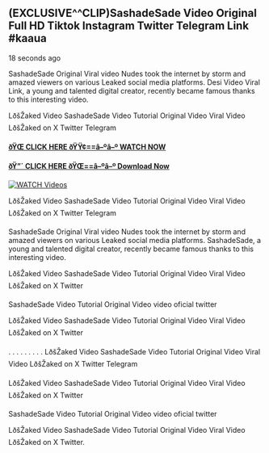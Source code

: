 ## (EXCLUSIVE^^CLIP)SashadeSade Video Original Full HD Tiktok Instagram Twitter Telegram Link #kaaua

18 seconds ago

SashadeSade Original Viral video Nudes took the internet by storm and amazed viewers on various Leaked social media platforms. Desi Video Viral Link, a young and talented digital creator, recently became famous thanks to this interesting video.

LðšŽaked Video SashadeSade Video Tutorial Original Video Viral Video LðšŽaked on X Twitter Telegram

**[ðŸŒ CLICK HERE ðŸŸ¢==â–ºâ–º WATCH NOW](https://clips-mediaa.blogspot.com/2025/02/video-viral-download.html)**

**[ðŸ”´ CLICK HERE ðŸŒ==â–ºâ–º Download Now](https://clips-mediaa.blogspot.com/2025/02/video-viral-download.html)**

[![WATCH Videos](https://i.imgur.com/dJHk4Zq.gif)](https://clips-mediaa.blogspot.com/2025/02/video-viral-download.html)

LðšŽaked Video SashadeSade Video Tutorial Original Video Viral Video LðšŽaked on X Twitter Telegram

SashadeSade Original Viral video Nudes took the internet by storm and amazed viewers on various Leaked social media platforms. SashadeSade, a young and talented digital creator, recently became famous thanks to this interesting video.

LðšŽaked Video SashadeSade Video Tutorial Original Video Viral Video LðšŽaked on X Twitter

SashadeSade Video Tutorial Original Video video oficial twitter

LðšŽaked Video SashadeSade Video Tutorial Original Video Viral Video LðšŽaked on X Twitter

. . . . . . . . . LðšŽaked Video SashadeSade Video Tutorial Original Video Viral Video LðšŽaked on X Twitter Telegram

LðšŽaked Video SashadeSade Video Tutorial Original Video Viral Video LðšŽaked on X Twitter

SashadeSade Video Tutorial Original Video video oficial twitter

LðšŽaked Video SashadeSade Video Tutorial Original Video Viral Video LðšŽaked on X Twitter.